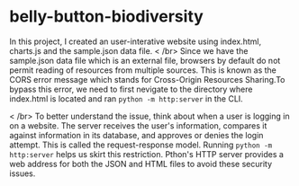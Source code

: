 # belly-button-biodiversity
In this project, I created an user-interative website using index.html, charts.js and the sample.json data file. 
< /br> Since we have the sample.json data file which is an external file, browsers by default do not permit reading of resources from multiple sources. This is known as the CORS error message which stands for Cross-Origin Resources Sharing.To bypass this error, we need to first nevigate to the directory where index.html is located and ran `python -m http:server` in the CLI.

< /br> To better understand the issue, think about when a user is logging in on a website. The server receives the user's information, compares it against information in its database, and approves or denies the login attempt. This is called the request-response model. Running `python -m http:server` helps us skirt this restriction. Pthon's HTTP server provides a web address for both the JSON and HTML files to avoid these security issues.
